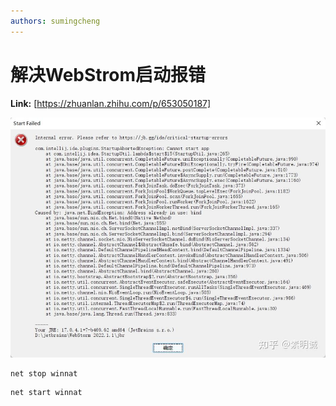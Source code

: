 ```yaml
---
authors: sumingcheng
---
```

# 解决WebStrom启动报错



 **Link:** [https://zhuanlan.zhihu.com/p/653050187]

![a92eb16c3ce67c62808e9fd486af3f7b](../image/a92eb16c3ce67c62808e9fd486af3f7b.jpg)
```
net stop winnat
```

  


```
net start winnat
```
